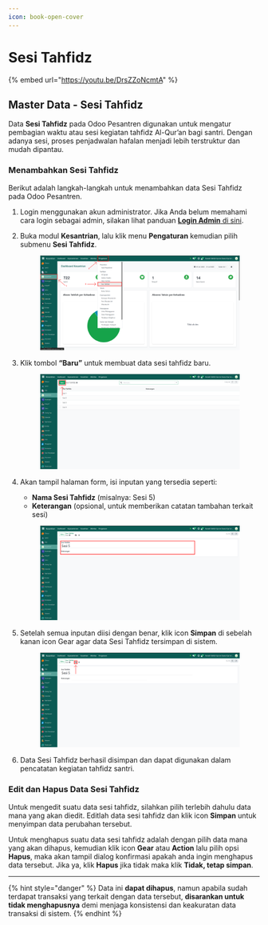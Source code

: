 ```yaml
---
icon: book-open-cover
---
```


# Sesi Tahfidz

{% embed url="https://youtu.be/DrsZZoNcmtA" %}

## Master Data - Sesi Tahfidz

Data **Sesi Tahfidz** pada Odoo Pesantren digunakan untuk mengatur pembagian waktu atau sesi kegiatan tahfidz Al-Qur’an bagi santri. Dengan adanya sesi, proses penjadwalan hafalan menjadi lebih terstruktur dan mudah dipantau.

### Menambahkan Sesi Tahfidz

Berikut adalah langkah-langkah untuk menambahkan data Sesi Tahfidz pada Odoo Pesantren.

1. Login menggunakan akun administrator. Jika Anda belum memahami cara login sebagai admin, silakan lihat panduan [**Login Admin** di sini](../../../panduan-login/login-admin.md).
2.  Buka modul **Kesantrian**, lalu klik menu **Pengaturan** kemudian pilih submenu **Sesi Tahfidz**.

    <figure><img src="../../../.gitbook/assets/images-145.png" alt=""><figcaption></figcaption></figure>


3.  Klik tombol **“Baru”** untuk membuat data sesi tahfidz baru.

    <figure><img src="../../../.gitbook/assets/images-146.png" alt=""><figcaption></figcaption></figure>


4.  Akan tampil halaman form, isi inputan yang tersedia seperti:

    * **Nama Sesi Tahfidz** (misalnya: Sesi 5)
    * **Keterangan** (opsional, untuk memberikan catatan tambahan terkait sesi)

    <figure><img src="../../../.gitbook/assets/images-147.png" alt=""><figcaption></figcaption></figure>


5.  Setelah semua inputan diisi dengan benar, klik icon **Simpan** di sebelah kanan icon Gear agar data Sesi Tahfidz tersimpan di sistem.

    <figure><img src="../../../.gitbook/assets/images-148.png" alt=""><figcaption></figcaption></figure>


6. Data Sesi Tahfidz berhasil disimpan dan dapat digunakan dalam pencatatan kegiatan tahfidz santri.

### Edit dan Hapus Data Sesi Tahfidz

Untuk mengedit suatu data sesi tahfidz, silahkan pilih terlebih dahulu data mana yang akan diedit. Editlah data sesi tahfidz dan klik icon **Simpan** untuk menyimpan data perubahan tersebut.

Untuk menghapus suatu data sesi tahfidz adalah dengan pilih data mana yang akan dihapus, kemudian klik icon **Gear** atau **Action** lalu pilih opsi **Hapus**, maka akan tampil dialog konfirmasi apakah anda ingin menghapus data tersebut. Jika ya, klik **Hapus** jika tidak maka klik **Tidak, tetap simpan**.

***

{% hint style="danger" %}
Data ini **dapat dihapus**, namun apabila sudah terdapat transaksi yang terkait dengan data tersebut, **disarankan untuk tidak menghapusnya** demi menjaga konsistensi dan keakuratan data transaksi di sistem.
{% endhint %}
